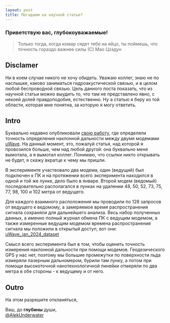 ```yaml
---
layout: post
title: Погадаем на научной статье?
---
```


### Приветствую вас, глубокоуважаемые!

> Только тогда, когда комар сядет тебе на яйцо, ты поймешь, что точность гораздо важнее силы (С) Мао Цзэдун

## Disclamer
Ни в коем случае никого не хочу обидеть. Уважаю коллег, знаю не по наслышке, каково заниматься гидроакустической связью, и в целом любой беспроводной связью. Цель данного поста показать, что из научной статьи можно выудить то, что там не представлено явно, с некоей долей правдоподобия, естественно. Ну а статью я беру из той области, которая мне понятна, за которую я могу ответить.

## Intro
Буквально недавно опубликовали [свою работу](http://morintex.ru/wp-content/files_mf/1717334385MIT2PART12014.pdf#page=146), где определяли точность определения наклонной дальности между двумя модемами [uWave](https://docs.unavlab.com/underwater_acoustic_modems_ru.html#uwave). На данный момент, это, пожалуй статья, над которой я провозился больше, чем над любой другой: она буквально меня вымотала, а я вымотал коллег.
Понимаю, что ссылки никто открывать не будет, я скажу вкратце к чему мы пришли.

В эксперименте участвовало два модема, один (ведущий) был подключен к ПК и на протяжении всего эксперимента находился в одной и той же лунке, дело было в январе. Второй модем (ведомый) последовательно располагался в лунках на удалении 48, 50, 52, 73, 75, 77, 98, 100 и 102 метра от ведущего.

Для каждого взаимного расположения мы проводили по 128 запросов от ведущего к ведомому, а замеряемое время распространения сигнала сохраняли для дальнейшего анализа.
Весь набор полученных данных, а именно полный журнал обмена ПК с ведущим модемом, а также измеренные ведущим модемом времена распространения сигнала мы положили в открытый доступ, вот они: [uWave_jan_2024_dataset](https://docs.unavlab.com/documentation/uwave_prop_times_jan_2024.zip)

Смысл всего эксперимента был в том, чтобы оценить точность измерения наклонной дальности при помощи модемов. Геодезического GPS у нас нет, поэтому мы большие промежутки по поверхности льда измеряли лазерным дальномером, бурили там лунку, а потом при помощи высокоточной нанотехнологичной линейки отмеряли по два метра в обе стороны - к ведущему и от него.


## Outro


На этом разрешите откланяться,

Ваш, до **глубины** души,  
[@AlekUnderwater](https://github.com/AlekUnderwater)




